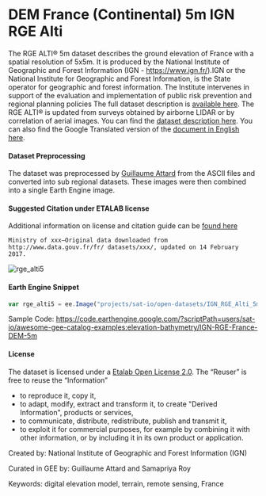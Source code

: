 # DEM France (Continental) 5m IGN RGE Alti

The RGE ALTI® 5m dataset describes the ground elevation of France with a spatial resolution of 5x5m. It is produced by the National Institute of Geographic and Forest Information (IGN - https://www.ign.fr/).IGN or the National Institute for Geographic and Forest Information, is the State operator for geographic and forest information. The Institute intervenes in support of the evaluation and implementation of public risk prevention and regional planning policies The full dataset description is [available here](https://geoservices.ign.fr/documentation/donnees/alti/rgealti). The RGE ALTI® is updated from surveys obtained by airborne LIDAR or by correlation of aerial images. You can find the [dataset description here](https://geoservices.ign.fr/sites/default/files/2021-07/DC_RGEALTI_2-0.pdf). You can also find the Google Translated version of the [document in English here](https://github.com/microsoft/USBuildingFootprints/files/8786991/DL_RGEALTI_2-0_EN.pdf).

#### Dataset Preprocessing
The dataset was preprocessed by [Guillaume Attard](https://guillaumeattard.com/) from the ASCII files and converted into sub regional datasets. These images were then combined into a single Earth Engine image.

#### Suggested Citation under ETALAB license

Additional information on license and citation guide can be [found here](https://www.etalab.gouv.fr/wp-content/uploads/2018/11/open-licence.pdf)

```
Ministry of xxx—Original data downloaded from http://www.data.gouv.fr/fr/ datasets/xxx/, updated on 14 February 2017.
```

![rge_alti5](https://user-images.githubusercontent.com/6677629/170712928-9ad828de-85ef-4369-a877-3b328ba0693a.gif)

#### Earth Engine Snippet

```js
var rge_alti5 = ee.Image("projects/sat-io/open-datasets/IGN_RGE_Alti_5m");
```

Sample Code: https://code.earthengine.google.com/?scriptPath=users/sat-io/awesome-gee-catalog-examples:elevation-bathymetry/IGN-RGE-France-DEM-5m

#### License

The dataset is licensed under a [Etalab Open License 2.0](https://spdx.org/licenses/etalab-2.0.html). The “Reuser” is free to reuse the “Information”
- to reproduce it, copy it,
- to adapt, modify, extract and transform it, to create "Derived Information", products or services,
- to communicate, distribute, redistribute, publish and transmit it,
- to exploit it for commercial purposes, for example by combining it with other information, or by including it in its own product or application.

Created by: National Institute of Geographic and Forest Information (IGN)

Curated in GEE by: Guillaume Attard and Samapriya Roy

Keywords: digital elevation model, terrain, remote sensing, France
